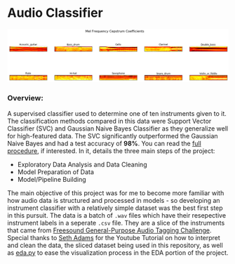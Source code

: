 # Audio Classifier

![](images/mfcc.png)

### Overview:
A supervised classifier used to determine one of ten instruments given to it. The classification methods compared in this data were Support Vector Classifier (SVC) and Gaussian Naive Bayes Classifier as they generalize well for high-featured data. The SVC significantly outperformed the Gaussian Naive Bayes and had a test accuracy of **98%**. You can read the [full procedure](https://github.com/theadamsabra/Audio-Classifier/blob/master/Full%20Procedure.ipynb), if interested. In it, details the three main steps of the project:

- Exploratory Data Analysis and Data Cleaning
- Model Preparation of Data
- Model/Pipeline Building

The main objective of this project was for me to become more familiar with how audio data is structured and processed in models - so developing an instrument classifier with a relatively simple dataset was the best first step in this pursuit. The data is a batch of ```.wav``` files which have their resepective instrument labels in a seperate ```.csv``` file. They are a slice of the instruments that came from [Freesound General-Purpose Audio Tagging Challenge](https://www.kaggle.com/c/freesound-audio-tagging). Special thanks to [Seth Adams](https://github.com/seth814) for the Youtube Tutorial on how to interpret and clean the data, the sliced dataset being used in this repository, as well as [eda.py](https://github.com/theadamsabra/Audio-Classifier/blob/master/eda.py) to ease the visualization process in the EDA portion of the project.

